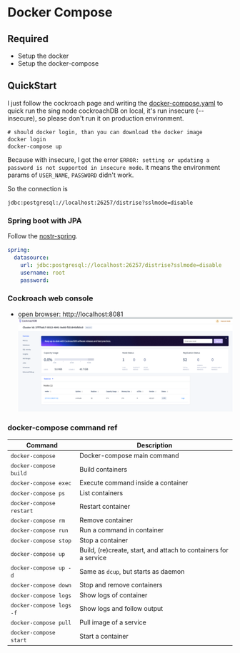 # Docker Compose

## Required
* Setup the docker
* Setup the docker-compose

## QuickStart
I just follow the cockroach page and writing the [docker-compose.yaml](./docker-compose.yaml) to quick run the sing 
node cockroachDB on local, it's run insecure (--insecure), so please don't run it on production environment.

```shell
# should docker login, than you can download the docker image
docker login
docker-compose up
```

Because with insecure, I got the error `ERROR: setting or updating a password is not supported in insecure mode`. it 
means the environment params of `USER_NAME`, `PASSWORD` didn't work.

So the connection is 
```
jdbc:postgresql://localhost:26257/distrise?sslmode=disable
```

### Spring boot with JPA
Follow the [nostr-spring](../nostr-spring/src/main/resources/application-cockroach.yaml).
```yaml
spring:
  datasource:
    url: jdbc:postgresql://localhost:26257/distrise?sslmode=disable
    username: root
    password:
```

### Cockroach web console
* open browser: http://localhost:8081
![console](../doc/cockroach-console.png)

### docker-compose command ref
| Command                  | Description                                                      |
|--------------------------|------------------------------------------------------------------|
| `docker-compose`         | Docker-compose main command                                      |
| `docker-compose build`   | Build containers                                                 |
| `docker-compose exec`    | Execute command inside a container                               |
| `docker-compose ps`      | List containers                                                  |
| `docker-compose restart` | Restart container                                                |
| `docker-compose rm`      | Remove container                                                 |
| `docker-compose run`     | Run a command in container                                       |
| `docker-compose stop`    | Stop a container                                                 |
| `docker-compose up`      | Build, (re)create, start, and attach to containers for a service |
| `docker-compose up -d`   | Same as `dcup`, but starts as daemon                             |
| `docker-compose down`    | Stop and remove containers                                       |
| `docker-compose logs`    | Show logs of container                                           |
| `docker-compose logs -f` | Show logs and follow output                                      |
| `docker-compose pull`    | Pull image of a service                                          |
| `docker-compose start`   | Start a container                                                |